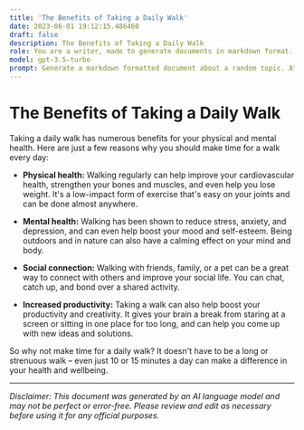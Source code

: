 ```yaml
---
title: 'The Benefits of Taking a Daily Walk'
date: 2023-06-01 19:12:15.486460
draft: false
description: The Benefits of Taking a Daily Walk
role: You are a writer, made to generate documents in markdown format. It is very important that all of the documents you generate are in valid markdown format.
model: gpt-3.5-turbo
prompt: Generate a markdown formatted document about a random topic. At the bottom, include a disclaimer explaining that the document was generated by you. The first line of the document should be the title. Make sure that the entire document is in proper markdown format, using a mix of various tags to make the document visually appealing.
---
```


# The Benefits of Taking a Daily Walk

Taking a daily walk has numerous benefits for your physical and mental health. Here are just a few reasons why you should make time for a walk every day:

- **Physical health:** Walking regularly can help improve your cardiovascular health, strengthen your bones and muscles, and even help you lose weight. It's a low-impact form of exercise that's easy on your joints and can be done almost anywhere.

- **Mental health:** Walking has been shown to reduce stress, anxiety, and depression, and can even help boost your mood and self-esteem. Being outdoors and in nature can also have a calming effect on your mind and body.

- **Social connection:** Walking with friends, family, or a pet can be a great way to connect with others and improve your social life. You can chat, catch up, and bond over a shared activity.

- **Increased productivity:** Taking a walk can also help boost your productivity and creativity. It gives your brain a break from staring at a screen or sitting in one place for too long, and can help you come up with new ideas and solutions.

So why not make time for a daily walk? It doesn't have to be a long or strenuous walk – even just 10 or 15 minutes a day can make a difference in your health and wellbeing.

---

*Disclaimer: This document was generated by an AI language model and may not be perfect or error-free. Please review and edit as necessary before using it for any official purposes.*